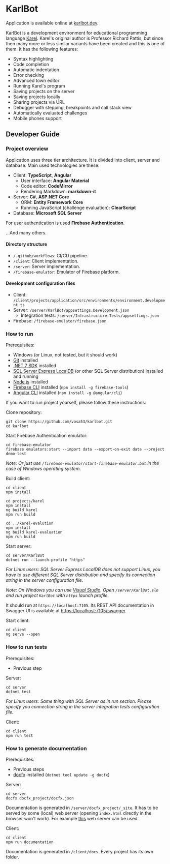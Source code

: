 # KarlBot

Application is available online at [karlbot.dev](https://karlbot.dev/).

KarlBot is a development environment for educational programming language [Karel](https://compedu.stanford.edu/karel-reader/docs/python/en/chapter1.html). Karel's original author is Professor Richard Pattis, but since then many more or less similar variants have been created and this is one of them. It has the following features:

- Syntax highlighting
- Code completion
- Automatic indentation
- Error checking
- Advanced town editor
- Running Karel's program
- Saving projects on the server
- Saving projects locally
- Sharing projects via URL
- Debugger with stepping, breakpoints and call stack view 
- Automatically evaluated challenges
- Mobile phones support

## Developer Guide

### Project overview

Application uses three tier architecture. It is divided into client, server and database. Main used technologies are these:

- Client: **TypeScript**, **Angular**
    - User interface: **Angular Material**
    - Code editor: **CodeMirror**
    - Rendering Markdown: **markdown-it**
- Server: **C#**, **ASP.NET Core**
    - ORM: **Entity Framework Core**
    - Running JavaScript (challenge evaluation): **ClearScript**
- Database: **Microsoft SQL Server**

For user authentication is used **Firebase Authentication**.

...And many others.

#### Directory structure

- `/.github/workflows`: CI/CD pipeline.
- `/client`: Client implementation.
- `/server`: Server implementation.
- `/firebase-emulator`: Emulator of Firebase platform.

#### Development configuration files

- Client: `/client/projects/application/src/environments/environment.development.ts`
- Server: `/server/KarlBot/appsettings.Development.json`
   - Integration tests: `/server/Infrastructure.Tests/appsettings.json`
- Firebase: `/firebase-emulator/firebase.json`

### How to run

Prerequisites:
- Windows (or Linux, not tested, but it should work)
- [Git](https://git-scm.com/downloads) installed
- [.NET 7 SDK](https://dotnet.microsoft.com/en-us/download) installed
- [SQL Server Express LocalDB](https://learn.microsoft.com/en-us/sql/database-engine/configure-windows/sql-server-express-localdb?view=sql-server-ver16) (or other SQL Server distribution) installed and running
- [Node.js](https://nodejs.org/) installed
- [Firebase CLI](https://firebase.google.com/docs/cli#install_the_firebase_cli) installed (`npm install -g firebase-tools`)
- [Angular CLI](https://angular.io/cli#installing-angular-cli) installed (`npm install -g @angular/cli`)

If you want to run project yourself, please follow these instructions:

Clone repository:
```
git clone https://github.com/vosa53/karlbot.git
cd karlbot
```

Start Firebase Authentication emulator:
```
cd firebase-emulator
firebase emulators:start --import data --export-on-exit data --project demo-test
```

*Note: Or just use `/firebase-emulator/start-firebase-emulator.bat` in the case of Windows operating system.*

Build client:
```
cd client
npm install

cd projects/karel
npm install
ng build karel
npm run build

cd ../karel-evalution
npm install
ng build karel-evaluation
npm run build
```

Start server:

```
cd server/KarlBot
dotnet run --launch-profile "https"
```

*For Linux users: SQL Server Express LocalDB does not support Linux, you have to use different SQL Server distribution and specify its connection string in the server configuration file*.

*Note: On Windows you can use [Visual Studio](https://visualstudio.microsoft.com/). Open `/server/KarlBot.sln` and run project `KarlBot` with `https` launch profile.*

It should run at `https://localhost:7105`. Its REST API documentation in Swagger UI is available at [https://localhost:7105/swagger](https://localhost:7105/swagger).

Start client:
```
cd client
ng serve --open
```

### How to run tests

Prerequisites:

- Previous step

Server:
```
cd server
dotnet test
```

*For Linux users: Same thing with SQL Server as in run section. Please specify you connection string in the server integration tests configuration file.*

Client:
```
cd client
npm run test
```

### How to generate documentation

Prerequisites:

- Previous steps
- [docfx](https://dotnet.github.io/docfx/) installed (`dotnet tool update -g docfx`)

Server:
```
cd server
docfx docfx_project/docfx.json
```

Documentation is generated in `/server/docfx_project/_site`. It has to be served by some (local) web server (opening `index.html` directly in the browser won't work). For example [this](https://marketplace.visualstudio.com/items?itemName=ritwickdey.LiveServer) web server can be used.

Client:
```
cd client
npm run documentation
```

Documentation is generated in `/client/docs`. Every project has its own folder.